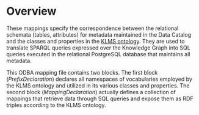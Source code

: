 # Overview
These mappings specify the correspondence between the relational schemata (tables, attributes) for metadata maintained in the Data Catalog and the classes and properties in the [KLMS ontology](https://github.com/stelar-eu/klms-ontology). They are used to translate SPARQL queries expressed over the Knowledge Graph into SQL queries executed in the relational PostgreSQL database that maintains all metadata. 

This ODBA mapping file contains two blocks. The first block (_PrefixDeclaration_) declares all namespaces of vocabularies employed by the KLMS ontology and utilized in its various classes and properties. The second block (_MappingDeclaration_) actually defines a collection of mappings that retrieve data through SQL queries and expose them as RDF triples according to the KLMS ontology.







